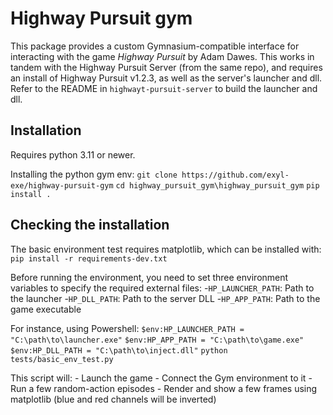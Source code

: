 # Highway Pursuit gym
This package provides a custom Gymnasium-compatible interface for interacting with the game _Highway Pursuit_ by Adam Dawes. This works in tandem with the Highway Pursuit Server (from the same repo), and requires an install of Highway Pursuit v1.2.3, as well as the server's launcher and dll. Refer to the README in `highwayt-pursuit-server` to build the launcher and dll.

## Installation

Requires python 3.11 or newer.

Installing the python gym env:
`git clone https://github.com/exyl-exe/highway-pursuit-gym`
`cd highway_pursuit_gym\highway_pursuit_gym`
`pip install .`

## Checking the installation
The basic environment test requires matplotlib, which can be installed with:
`pip install -r requirements-dev.txt`

Before running the environment, you need to set three environment variables to specify the required external files:
-`HP_LAUNCHER_PATH`: Path to the launcher
-`HP_DLL_PATH`: Path to the server DLL
-`HP_APP_PATH`: Path to the game executable

For instance, using Powershell:
`$env:HP_LAUNCHER_PATH = "C:\path\to\launcher.exe"`
`$env:HP_APP_PATH = "C:\path\to\game.exe"`
`$env:HP_DLL_PATH = "C:\path\to\inject.dll"`
`python tests/basic_env_test.py`

This script will:
    - Launch the game
    - Connect the Gym environment to it
    - Run a few random-action episodes
    - Render and show a few frames using matplotlib (blue and red channels will be inverted)